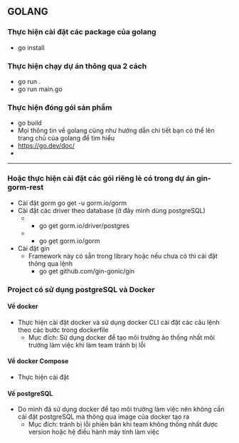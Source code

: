 ## GOLANG
### Thực hiện cài đặt các package của golang
 * go install
### Thực hiện chạy dự án thông qua 2 cách
 * go run . 
 * go run main.go
### Thực hiện đóng gói sản phẩm 
* go build
* Mọi thông tin về golang cũng như hướng dẫn chi tiết bạn có thể lên trang chủ của golang để tìm hiểu
* https://go.dev/doc/
* 
***
### Hoặc thực hiện cài đặt các gói riêng lẻ có trong dự án gin-gorm-rest
* Cài đặt gorm
  go get -u gorm.io/gorm
* Cài đặt các driver theo database (ở đây mình dùng postgreSQL)
  * *  go get gorm.io/driver/postgres
  * * go get gorm.io/gorm
* Cài đặt gin
  * Framework này có sẵn trong library hoặc nếu chưa có thì cài đặt thông qua lệnh
    * go get github.com/gin-gonic/gin

### Project có sử dụng postgreSQL và Docker
#### Về docker
* Thực hiện cài đặt docker và sử dụng docker CLI cài đặt các câu lệnh theo các bước trong dockerfile
    * Mục đích: Sử dụng docker để tạo môi trường ảo thống nhất môi trường làm việc khi làm team tránh bị lỗi
#### Về docker Compose
* Thực hiện cài đặt 
#### Về postgreSQL
* Do mình đã sử dụng docker để tạo môi trường làm việc nên không cần cài đặt postgreSQL mà thông qua image của docker tạo ra
    * Mục đích: tránh bị lỗi phiên bản khi team không thống nhất được version hoặc hệ điều hành máy tính làm việc